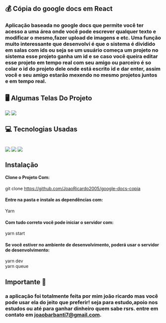 ## 💰 Cópia do google docs em React

### Aplicação baseada no google docs que permite você ter acesso a uma área onde você pode escrever qualquer texto e modificar o mesmo,fazer upload de imagens e etc. Uma função muito interessante que desenvolvi é que o sistema é dividido em salas com ids ou seja se um usuário começa um projeto no sistema esse projeto ganha um id e se caso você queira editar esse projeto em tempo real com seu amigo ou parceiro é so colar o id do projeto dele onde está escrito id e dar enter, assim você e seu amigo estarão mexendo no mesmo projetos juntos e em tempo real.

## 🖥️ Algumas Telas Do Projeto

<img align="center" src="git.png">
<img align="center" src="git 2.png">

## 💻 Tecnologias Usadas
<div style="display: inline_block"><br/>
<img align="center" src="https://img.shields.io/badge/React-20232A?style=for-the-badge&logo=react&logoColor=61DAFB">
<img align="center" src="https://img.shields.io/badge/Express.js-404D59?style=for-the-badge">
<img align="center" src="https://img.shields.io/badge/JavaScript-323330?style=for-the-badge&logo=javascript&logoColor=F7DF1E">


## Instalação 

#### Clone o Projeto Com: </br>

git clone https://github.com/JoaoRicardo2005/google-docs-copia
#### Entre na pasta e instale as dependências com: 
 Yarn
#### Com tudo correto você pode iniciar o servidor com:
yarn start
#### Se você estiver no ambiente de desenvolvimento, poderá usar o servidor de desenvolvimento:
yarn dev</br>
yarn queue
## Importante 💛

### a aplicação foi totalmente feita por mim joão ricardo mas você pode usar ela do jeito que preferir! seja para estudo,apoio nos estudos ou até para ganhar dinheiro quem sabe rsrs. entre em contato em joaobarbanti7@gmail.com.
</div>

